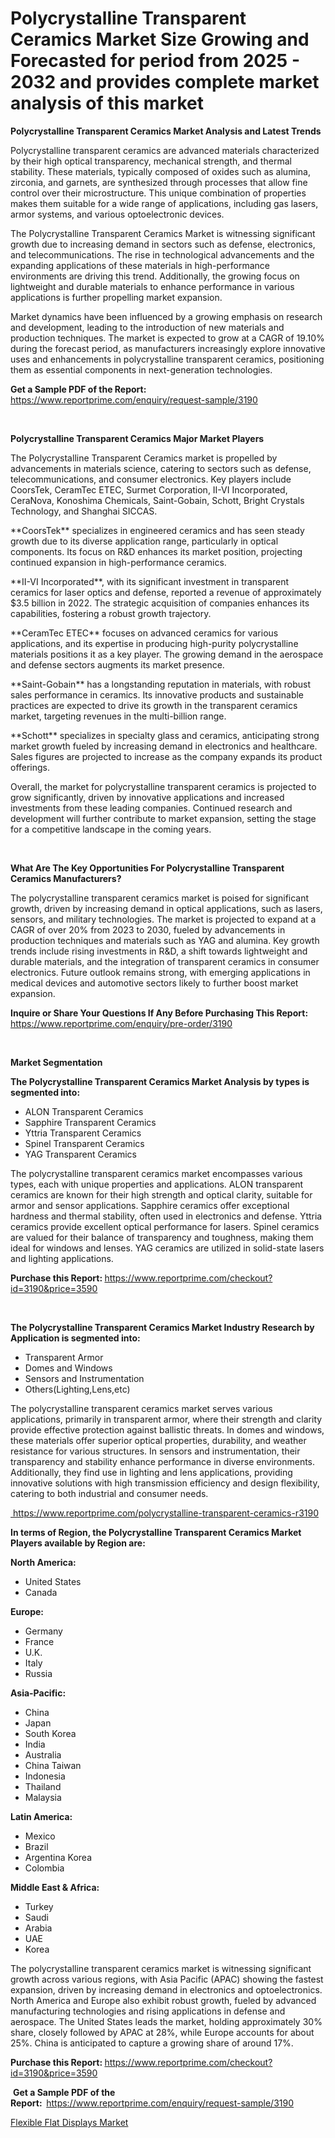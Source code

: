 <p><h1>Polycrystalline Transparent Ceramics Market Size Growing and Forecasted for period from 2025 - 2032 and provides complete market analysis of this market</h1></p><p><strong>Polycrystalline Transparent Ceramics Market Analysis and Latest Trends</strong></p>
<p><p>Polycrystalline transparent ceramics are advanced materials characterized by their high optical transparency, mechanical strength, and thermal stability. These materials, typically composed of oxides such as alumina, zirconia, and garnets, are synthesized through processes that allow fine control over their microstructure. This unique combination of properties makes them suitable for a wide range of applications, including gas lasers, armor systems, and various optoelectronic devices.</p><p>The Polycrystalline Transparent Ceramics Market is witnessing significant growth due to increasing demand in sectors such as defense, electronics, and telecommunications. The rise in technological advancements and the expanding applications of these materials in high-performance environments are driving this trend. Additionally, the growing focus on lightweight and durable materials to enhance performance in various applications is further propelling market expansion.</p><p>Market dynamics have been influenced by a growing emphasis on research and development, leading to the introduction of new materials and production techniques. The market is expected to grow at a CAGR of 19.10% during the forecast period, as manufacturers increasingly explore innovative uses and enhancements in polycrystalline transparent ceramics, positioning them as essential components in next-generation technologies.</p></p>
<p><strong>Get a Sample PDF of the Report:&nbsp;</strong> <a href="https://www.reportprime.com/enquiry/request-sample/3190?utm_campaign=2633&utm_medium=2&utm_source=Github&utm_content=ia&utm_term=18032025&utm_id=polycrystalline-transparent-ceramics">https://www.reportprime.com/enquiry/request-sample/3190</a></p>
<p>&nbsp;</p>
<p><strong>Polycrystalline Transparent Ceramics Major Market Players</strong></p>
<p><p>The Polycrystalline Transparent Ceramics market is propelled by advancements in materials science, catering to sectors such as defense, telecommunications, and consumer electronics. Key players include CoorsTek, CeramTec ETEC, Surmet Corporation, II-VI Incorporated, CeraNova, Konoshima Chemicals, Saint-Gobain, Schott, Bright Crystals Technology, and Shanghai SICCAS.</p><p>**CoorsTek** specializes in engineered ceramics and has seen steady growth due to its diverse application range, particularly in optical components. Its focus on R&D enhances its market position, projecting continued expansion in high-performance ceramics.</p><p>**II-VI Incorporated**, with its significant investment in transparent ceramics for laser optics and defense, reported a revenue of approximately $3.5 billion in 2022. The strategic acquisition of companies enhances its capabilities, fostering a robust growth trajectory.</p><p>**CeramTec ETEC** focuses on advanced ceramics for various applications, and its expertise in producing high-purity polycrystalline materials positions it as a key player. The growing demand in the aerospace and defense sectors augments its market presence.</p><p>**Saint-Gobain** has a longstanding reputation in materials, with robust sales performance in ceramics. Its innovative products and sustainable practices are expected to drive its growth in the transparent ceramics market, targeting revenues in the multi-billion range.</p><p>**Schott** specializes in specialty glass and ceramics, anticipating strong market growth fueled by increasing demand in electronics and healthcare. Sales figures are projected to increase as the company expands its product offerings.</p><p>Overall, the market for polycrystalline transparent ceramics is projected to grow significantly, driven by innovative applications and increased investments from these leading companies. Continued research and development will further contribute to market expansion, setting the stage for a competitive landscape in the coming years.</p></p>
<p>&nbsp;</p>
<p><strong>What Are The Key Opportunities For Polycrystalline Transparent Ceramics Manufacturers?</strong></p>
<p><p>The polycrystalline transparent ceramics market is poised for significant growth, driven by increasing demand in optical applications, such as lasers, sensors, and military technologies. The market is projected to expand at a CAGR of over 20% from 2023 to 2030, fueled by advancements in production techniques and materials such as YAG and alumina. Key growth trends include rising investments in R&D, a shift towards lightweight and durable materials, and the integration of transparent ceramics in consumer electronics. Future outlook remains strong, with emerging applications in medical devices and automotive sectors likely to further boost market expansion.</p></p>
<p><strong>Inquire or Share Your Questions If Any Before Purchasing This Report:</strong> <a href="https://www.reportprime.com/enquiry/pre-order/3190?utm_campaign=2633&utm_medium=2&utm_source=Github&utm_content=ia&utm_term=18032025&utm_id=polycrystalline-transparent-ceramics">https://www.reportprime.com/enquiry/pre-order/3190</a></p>
<p>&nbsp;</p>
<p><strong>Market Segmentation</strong></p>
<p><strong>The Polycrystalline Transparent Ceramics Market Analysis by types is segmented into:</strong></p>
<p><ul><li>ALON Transparent Ceramics</li><li>Sapphire Transparent Ceramics</li><li>Yttria Transparent Ceramics</li><li>Spinel Transparent Ceramics</li><li>YAG Transparent Ceramics</li></ul></p>
<p><p>The polycrystalline transparent ceramics market encompasses various types, each with unique properties and applications. ALON transparent ceramics are known for their high strength and optical clarity, suitable for armor and sensor applications. Sapphire ceramics offer exceptional hardness and thermal stability, often used in electronics and defense. Yttria ceramics provide excellent optical performance for lasers. Spinel ceramics are valued for their balance of transparency and toughness, making them ideal for windows and lenses. YAG ceramics are utilized in solid-state lasers and lighting applications.</p></p>
<p><strong>Purchase this Report:&nbsp;</strong><a href="https://www.reportprime.com/checkout?id=3190&price=3590&utm_campaign=2633&utm_medium=2&utm_source=Github&utm_content=ia&utm_term=18032025&utm_id=polycrystalline-transparent-ceramics">https://www.reportprime.com/checkout?id=3190&price=3590</a></p>
<p>&nbsp;</p>
<p><strong>The Polycrystalline Transparent Ceramics Market Industry Research by Application is segmented into:</strong></p>
<p><ul><li>Transparent Armor</li><li>Domes and Windows</li><li>Sensors and Instrumentation</li><li>Others(Lighting,Lens,etc)</li></ul></p>
<p><p>The polycrystalline transparent ceramics market serves various applications, primarily in transparent armor, where their strength and clarity provide effective protection against ballistic threats. In domes and windows, these materials offer superior optical properties, durability, and weather resistance for various structures. In sensors and instrumentation, their transparency and stability enhance performance in diverse environments. Additionally, they find use in lighting and lens applications, providing innovative solutions with high transmission efficiency and design flexibility, catering to both industrial and consumer needs.</p></p>
<p><a href="https://www.reportprime.com/polycrystalline-transparent-ceramics-r3190?utm_campaign=2633&utm_medium=2&utm_source=Github&utm_content=ia&utm_term=18032025&utm_id=polycrystalline-transparent-ceramics">&nbsp;https://www.reportprime.com/polycrystalline-transparent-ceramics-r3190</a></p>
<p><strong>In terms of Region, the Polycrystalline Transparent Ceramics Market Players available by Region are:</strong></p>
<p>
    <p> <strong> North America: </strong>
        <ul>
            <li>United States</li>
            <li>Canada</li>
        </ul>
        </p> 
    <p> <strong> Europe: </strong>
        <ul>
            <li>Germany</li>
            <li>France</li>
            <li>U.K.</li>
            <li>Italy</li>
            <li>Russia</li>
        </ul>
        </p> 
    <p> <strong> Asia-Pacific: </strong>
        <ul>
            <li>China</li>
            <li>Japan</li>
            <li>South Korea</li>
            <li>India</li>
            <li>Australia</li>
            <li>China Taiwan</li>
            <li>Indonesia</li>
            <li>Thailand</li>
            <li>Malaysia</li>
        </ul>
        </p> 
    <p> <strong> Latin America: </strong>
        <ul>
            <li>Mexico</li>
            <li>Brazil</li>
            <li>Argentina Korea</li>
            <li>Colombia</li>
        </ul>
        </p> 
    <p> <strong> Middle East & Africa: </strong>
        <ul>
            <li>Turkey</li>
            <li>Saudi</li>
            <li>Arabia</li>
            <li>UAE</li>
            <li>Korea</li>
        </ul>
    </p>
    </p>
<p><p>The polycrystalline transparent ceramics market is witnessing significant growth across various regions, with Asia Pacific (APAC) showing the fastest expansion, driven by increasing demand in electronics and optoelectronics. North America and Europe also exhibit robust growth, fueled by advanced manufacturing technologies and rising applications in defense and aerospace. The United States leads the market, holding approximately 30% share, closely followed by APAC at 28%, while Europe accounts for about 25%. China is anticipated to capture a growing share of around 17%.</p></p>
<p><strong>Purchase this Report: </strong><a href="https://www.reportprime.com/checkout?id=3190&price=3590&utm_campaign=2633&utm_medium=2&utm_source=Github&utm_content=ia&utm_term=18032025&utm_id=polycrystalline-transparent-ceramics">https://www.reportprime.com/checkout?id=3190&price=3590</a></p>
<p>&nbsp;<strong>Get a Sample PDF of the Report:&nbsp;&nbsp;</strong><a href="https://www.reportprime.com/enquiry/request-sample/3190?utm_campaign=2633&utm_medium=2&utm_source=Github&utm_content=ia&utm_term=18032025&utm_id=polycrystalline-transparent-ceramics">https://www.reportprime.com/enquiry/request-sample/3190</a></p>
<p><strong></strong></p>
<p><p><a href="https://github.com/efialiurca/Market-Research-Report-List-1/blob/main/flexible-flat-displays-market.md?utm_campaign=2633&utm_medium=2&utm_source=Github&utm_content=ia&utm_term=18032025&utm_id=polycrystalline-transparent-ceramics">Flexible Flat Displays Market</a></p></p>